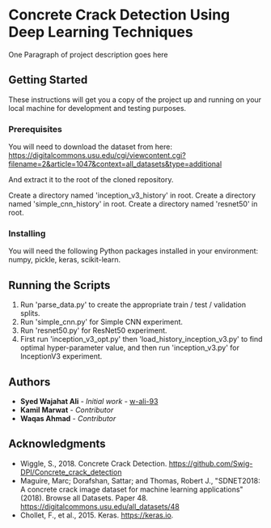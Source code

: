 # Concrete Crack Detection Using Deep Learning Techniques

One Paragraph of project description goes here

## Getting Started

These instructions will get you a copy of the project up and running on your local machine for development and testing purposes.

### Prerequisites

You will need to download the dataset from here:
https://digitalcommons.usu.edu/cgi/viewcontent.cgi?filename=2&article=1047&context=all_datasets&type=additional

And extract it to the root of the cloned repository.

Create a directory named 'inception_v3_history' in root.
Create a directory named 'simple_cnn_history' in root.
Create a directory named 'resnet50' in root.

### Installing

You will need the following Python packages installed in your environment:
numpy, pickle, keras, scikit-learn.

## Running the Scripts

1. Run 'parse_data.py' to create the appropriate train / test / validation splits.
2. Run 'simple_cnn.py' for Simple CNN experiment.
3. Run 'resnet50.py' for ResNet50 experiment.
4. First run 'inception_v3_opt.py' then 'load_history_inception_v3.py' to find optimal hyper-parameter value, and then run 'inception_v3.py' for InceptionV3 experiment.

## Authors

* **Syed Wajahat Ali** - *Initial work* - [w-ali-93](https://github.com/w-ali-93)
* **Kamil Marwat** - *Contributor*
* **Waqas Ahmad**  - *Contributor*

## Acknowledgments

* Wiggle, S., 2018. Concrete Crack Detection. https://github.com/Swig-DPI/Concrete_crack_detection
* Maguire, Marc; Dorafshan, Sattar; and Thomas, Robert J., "SDNET2018: A concrete crack image dataset for machine learning applications" (2018). Browse all Datasets. Paper 48. https://digitalcommons.usu.edu/all_datasets/48
* Chollet, F., et al., 2015. Keras. https://keras.io.
